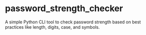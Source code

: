 # password_strength_checker
 A simple Python CLI tool to check password strength based on best practices like length, digits, case, and symbols.

